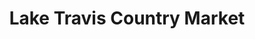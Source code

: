 ---
title: "Lake Travis Country Market"
url: /austin/lake-travis-country-market/
shop: Lebensmittel
---